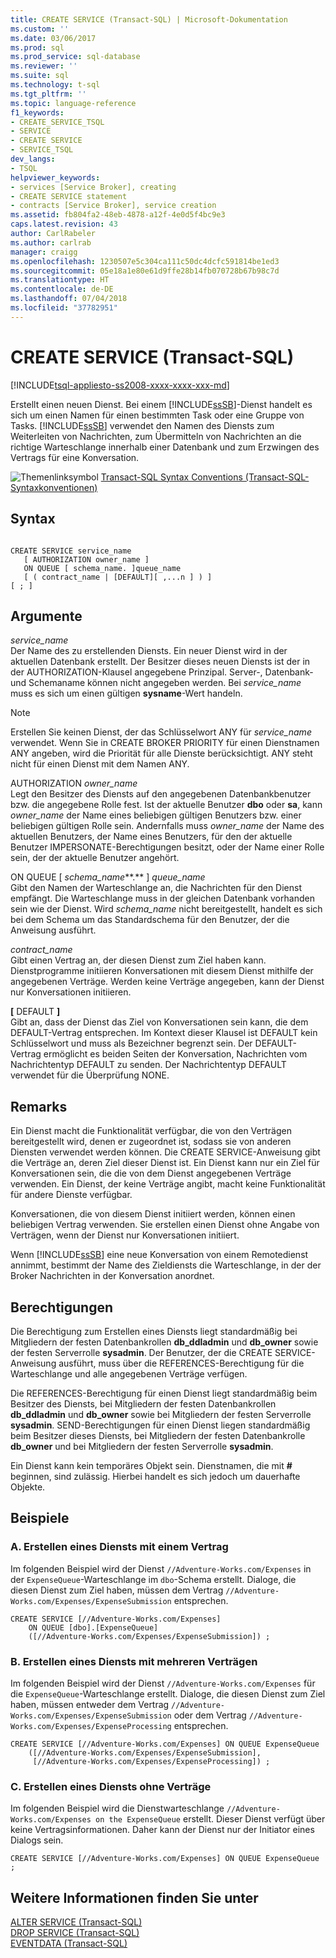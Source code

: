 ```yaml
---
title: CREATE SERVICE (Transact-SQL) | Microsoft-Dokumentation
ms.custom: ''
ms.date: 03/06/2017
ms.prod: sql
ms.prod_service: sql-database
ms.reviewer: ''
ms.suite: sql
ms.technology: t-sql
ms.tgt_pltfrm: ''
ms.topic: language-reference
f1_keywords:
- CREATE_SERVICE_TSQL
- SERVICE
- CREATE SERVICE
- SERVICE_TSQL
dev_langs:
- TSQL
helpviewer_keywords:
- services [Service Broker], creating
- CREATE SERVICE statement
- contracts [Service Broker], service creation
ms.assetid: fb804fa2-48eb-4878-a12f-4e0d5f4bc9e3
caps.latest.revision: 43
author: CarlRabeler
ms.author: carlrab
manager: craigg
ms.openlocfilehash: 1230507e5c304ca111c50dc4dcfc591814be1ed3
ms.sourcegitcommit: 05e18a1e80e61d9ffe28b14fb070728b67b98c7d
ms.translationtype: HT
ms.contentlocale: de-DE
ms.lasthandoff: 07/04/2018
ms.locfileid: "37782951"
---
```

# <a name="create-service-transact-sql"></a>CREATE SERVICE (Transact-SQL)
[!INCLUDE[tsql-appliesto-ss2008-xxxx-xxxx-xxx-md](../../includes/tsql-appliesto-ss2008-xxxx-xxxx-xxx-md.md)]

  Erstellt einen neuen Dienst. Bei einem [!INCLUDE[ssSB](../../includes/sssb-md.md)]-Dienst handelt es sich um einen Namen für einen bestimmten Task oder eine Gruppe von Tasks. [!INCLUDE[ssSB](../../includes/sssb-md.md)] verwendet den Namen des Diensts zum Weiterleiten von Nachrichten, zum Übermitteln von Nachrichten an die richtige Warteschlange innerhalb einer Datenbank und zum Erzwingen des Vertrags für eine Konversation.  
  
 ![Themenlinksymbol](../../database-engine/configure-windows/media/topic-link.gif "Topic link icon") [Transact-SQL Syntax Conventions (Transact-SQL-Syntaxkonventionen)](../../t-sql/language-elements/transact-sql-syntax-conventions-transact-sql.md)  
  
## <a name="syntax"></a>Syntax  
  
```  
  
CREATE SERVICE service_name  
   [ AUTHORIZATION owner_name ]  
   ON QUEUE [ schema_name. ]queue_name  
   [ ( contract_name | [DEFAULT][ ,...n ] ) ]  
[ ; ]  
```  
  
## <a name="arguments"></a>Argumente  
 *service_name*  
 Der Name des zu erstellenden Diensts. Ein neuer Dienst wird in der aktuellen Datenbank erstellt. Der Besitzer dieses neuen Diensts ist der in der AUTHORIZATION-Klausel angegebene Prinzipal. Server-, Datenbank- und Schemaname können nicht angegeben werden. Bei *service_name* muss es sich um einen gültigen **sysname**-Wert handeln.  
  
> [!NOTE]  
>  Erstellen Sie keinen Dienst, der das Schlüsselwort ANY für *service_name* verwendet. Wenn Sie in CREATE BROKER PRIORITY für einen Dienstnamen ANY angeben, wird die Priorität für alle Dienste berücksichtigt. ANY steht nicht für einen Dienst mit dem Namen ANY.  
  
 AUTHORIZATION *owner_name*  
 Legt den Besitzer des Diensts auf den angegebenen Datenbankbenutzer bzw. die angegebene Rolle fest. Ist der aktuelle Benutzer **dbo** oder **sa**, kann *owner_name* der Name eines beliebigen gültigen Benutzers bzw. einer beliebigen gültigen Rolle sein. Andernfalls muss *owner_name* der Name des aktuellen Benutzers, der Name eines Benutzers, für den der aktuelle Benutzer IMPERSONATE-Berechtigungen besitzt, oder der Name einer Rolle sein, der der aktuelle Benutzer angehört.  
  
 ON QUEUE [ *schema_name***.** ] *queue_name*  
 Gibt den Namen der Warteschlange an, die Nachrichten für den Dienst empfängt. Die Warteschlange muss in der gleichen Datenbank vorhanden sein wie der Dienst. Wird *schema_name* nicht bereitgestellt, handelt es sich bei dem Schema um das Standardschema für den Benutzer, der die Anweisung ausführt.  
  
 *contract_name*  
 Gibt einen Vertrag an, der diesen Dienst zum Ziel haben kann. Dienstprogramme initiieren Konversationen mit diesem Dienst mithilfe der angegebenen Verträge. Werden keine Verträge angegeben, kann der Dienst nur Konversationen initiieren.  
  
 **[** DEFAULT **]**  
 Gibt an, dass der Dienst das Ziel von Konversationen sein kann, die dem DEFAULT-Vertrag entsprechen. Im Kontext dieser Klausel ist DEFAULT kein Schlüsselwort und muss als Bezeichner begrenzt sein. Der DEFAULT-Vertrag ermöglicht es beiden Seiten der Konversation, Nachrichten vom Nachrichtentyp DEFAULT zu senden. Der Nachrichtentyp DEFAULT verwendet für die Überprüfung NONE.  
  
## <a name="remarks"></a>Remarks  
 Ein Dienst macht die Funktionalität verfügbar, die von den Verträgen bereitgestellt wird, denen er zugeordnet ist, sodass sie von anderen Diensten verwendet werden können. Die CREATE SERVICE-Anweisung gibt die Verträge an, deren Ziel dieser Dienst ist. Ein Dienst kann nur ein Ziel für Konversationen sein, die die von dem Dienst angegebenen Verträge verwenden. Ein Dienst, der keine Verträge angibt, macht keine Funktionalität für andere Dienste verfügbar.  
  
 Konversationen, die von diesem Dienst initiiert werden, können einen beliebigen Vertrag verwenden. Sie erstellen einen Dienst ohne Angabe von Verträgen, wenn der Dienst nur Konversationen initiiert.  
  
 Wenn [!INCLUDE[ssSB](../../includes/sssb-md.md)] eine neue Konversation von einem Remotedienst annimmt, bestimmt der Name des Zieldiensts die Warteschlange, in der der Broker Nachrichten in der Konversation anordnet.  
  
## <a name="permissions"></a>Berechtigungen  
 Die Berechtigung zum Erstellen eines Diensts liegt standardmäßig bei Mitgliedern der festen Datenbankrollen **db_ddladmin** und **db_owner** sowie der festen Serverrolle **sysadmin**. Der Benutzer, der die CREATE SERVICE-Anweisung ausführt, muss über die REFERENCES-Berechtigung für die Warteschlange und alle angegebenen Verträge verfügen.  
  
 Die REFERENCES-Berechtigung für einen Dienst liegt standardmäßig beim Besitzer des Diensts, bei Mitgliedern der festen Datenbankrollen **db_ddladmin** und **db_owner** sowie bei Mitgliedern der festen Serverrolle **sysadmin**. SEND-Berechtigungen für einen Dienst liegen standardmäßig beim Besitzer dieses Diensts, bei Mitgliedern der festen Datenbankrolle **db_owner** und bei Mitgliedern der festen Serverrolle **sysadmin**.  
  
 Ein Dienst kann kein temporäres Objekt sein. Dienstnamen, die mit **#** beginnen, sind zulässig. Hierbei handelt es sich jedoch um dauerhafte Objekte.  
  
## <a name="examples"></a>Beispiele  
  
### <a name="a-creating-a-service-with-one-contract"></a>A. Erstellen eines Diensts mit einem Vertrag  
 Im folgenden Beispiel wird der Dienst `//Adventure-Works.com/Expenses` in der `ExpenseQueue`-Warteschlange im `dbo`-Schema erstellt. Dialoge, die diesen Dienst zum Ziel haben, müssen dem Vertrag `//Adventure-Works.com/Expenses/ExpenseSubmission` entsprechen.  
  
```  
CREATE SERVICE [//Adventure-Works.com/Expenses]  
    ON QUEUE [dbo].[ExpenseQueue]  
    ([//Adventure-Works.com/Expenses/ExpenseSubmission]) ;  
```  
  
### <a name="b-creating-a-service-with-multiple-contracts"></a>B. Erstellen eines Diensts mit mehreren Verträgen  
 Im folgenden Beispiel wird der Dienst `//Adventure-Works.com/Expenses` für die `ExpenseQueue`-Warteschlange erstellt. Dialoge, die diesen Dienst zum Ziel haben, müssen entweder dem Vertrag `//Adventure-Works.com/Expenses/ExpenseSubmission` oder dem Vertrag `//Adventure-Works.com/Expenses/ExpenseProcessing` entsprechen.  
  
```  
CREATE SERVICE [//Adventure-Works.com/Expenses] ON QUEUE ExpenseQueue  
    ([//Adventure-Works.com/Expenses/ExpenseSubmission],  
     [//Adventure-Works.com/Expenses/ExpenseProcessing]) ;  
```  
  
### <a name="c-creating-a-service-with-no-contracts"></a>C. Erstellen eines Diensts ohne Verträge  
 Im folgenden Beispiel wird die Dienstwarteschlange `//Adventure-Works.com/Expenses on the ExpenseQueue` erstellt. Dieser Dienst verfügt über keine Vertragsinformationen. Daher kann der Dienst nur der Initiator eines Dialogs sein.  
  
```  
CREATE SERVICE [//Adventure-Works.com/Expenses] ON QUEUE ExpenseQueue ;  
```  
  
## <a name="see-also"></a>Weitere Informationen finden Sie unter  
 [ALTER SERVICE &#40;Transact-SQL&#41;](../../t-sql/statements/alter-service-transact-sql.md)   
 [DROP SERVICE &#40;Transact-SQL&#41;](../../t-sql/statements/drop-service-transact-sql.md)   
 [EVENTDATA &#40;Transact-SQL&#41;](../../t-sql/functions/eventdata-transact-sql.md)  
  
  
